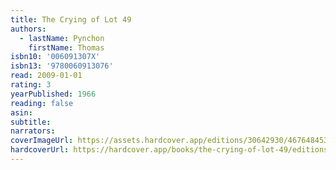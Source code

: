 ```yaml
---
title: The Crying of Lot 49
authors:
  - lastName: Pynchon
    firstName: Thomas
isbn10: '006091307X'
isbn13: '9780060913076'
read: 2009-01-01
rating: 3
yearPublished: 1966
reading: false
asin:
subtitle:
narrators:
coverImageUrl: https://assets.hardcover.app/editions/30642930/4676484531615202-thecryingoflot49.jpg
hardcoverUrl: https://hardcover.app/books/the-crying-of-lot-49/editions/3464110
---
```

